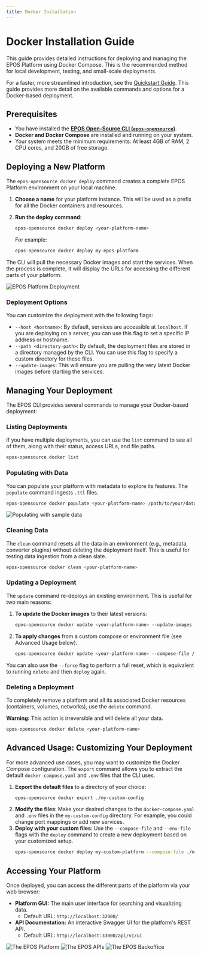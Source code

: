 ```yaml
---
title: Docker Installation
---
```


# Docker Installation Guide

This guide provides detailed instructions for deploying and managing the EPOS Platform using Docker Compose. This is the recommended method for local development, testing, and small-scale deployments.

For a faster, more streamlined introduction, see the [Quickstart Guide](../quickstart.md). This guide provides more detail on the available commands and options for a Docker-based deployment.

## Prerequisites

*   You have installed the **[EPOS Open-Source CLI (`epos-opensource`)](../quickstart.md)**.
*   **Docker and Docker Compose** are installed and running on your system.
*   Your system meets the minimum requirements: At least 4GB of RAM, 2 CPU cores, and 20GB of free storage.

## Deploying a New Platform

The `epos-opensource docker deploy` command creates a complete EPOS Platform environment on your local machine.

1.  **Choose a name** for your platform instance. This will be used as a prefix for all the Docker containers and resources.
2.  **Run the deploy command**:

    ```bash
    epos-opensource docker deploy <your-platform-name>
    ```
    For example:
    ```bash
    epos-opensource docker deploy my-epos-platform
    ```

The CLI will pull the necessary Docker images and start the services. When the process is complete, it will display the URLs for accessing the different parts of your platform.

![EPOS Platform Deployment](/img/epos_deploy.png)

### Deployment Options

You can customize the deployment with the following flags:

*   `--host <hostname>`: By default, services are accessible at `localhost`. If you are deploying on a server, you can use this flag to set a specific IP address or hostname.
*   `--path <directory-path>`: By default, the deployment files are stored in a directory managed by the CLI. You can use this flag to specify a custom directory for these files.
*   `--update-images`: This will ensure you are pulling the very latest Docker images before starting the services.

## Managing Your Deployment

The EPOS CLI provides several commands to manage your Docker-based deployment:

### Listing Deployments

If you have multiple deployments, you can use the `list` command to see all of them, along with their status, access URLs, and file paths.

```bash
epos-opensource docker list
```

### Populating with Data

You can populate your platform with metadata to explore its features. The `populate` command ingests `.ttl` files.

```bash
epos-opensource docker populate <your-platform-name> /path/to/your/data
```
![Populating with sample data](/img/docker_populate_ingestion.png)

### Cleaning Data

The `clean` command resets all the data in an environment (e.g., metadata, converter plugins) without deleting the deployment itself. This is useful for testing data ingestion from a clean slate.

```bash
epos-opensource docker clean <your-platform-name>
```

### Updating a Deployment

The `update` command re-deploys an existing environment. This is useful for two main reasons:

1.  **To update the Docker images** to their latest versions:
    ```bash
    epos-opensource docker update <your-platform-name> --update-images
    ```
2.  **To apply changes** from a custom compose or environment file (see Advanced Usage below).
    ```bash
    epos-opensource docker update <your-platform-name> --compose-file /path/to/your/custom-compose.yml
    ```

You can also use the `--force` flag to perform a full reset, which is equivalent to running `delete` and then `deploy` again.

### Deleting a Deployment

To completely remove a platform and all its associated Docker resources (containers, volumes, networks), use the `delete` command.

**Warning:** This action is irreversible and will delete all your data.

```bash
epos-opensource docker delete <your-platform-name>
```

## Advanced Usage: Customizing Your Deployment

For more advanced use cases, you may want to customize the Docker Compose configuration. The `export` command allows you to extract the default `docker-compose.yaml` and `.env` files that the CLI uses.

1.  **Export the default files** to a directory of your choice:
    ```bash
    epos-opensource docker export ./my-custom-config
    ```
2.  **Modify the files**: Make your desired changes to the `docker-compose.yaml` and `.env` files in the `my-custom-config` directory. For example, you could change port mappings or add new services.
3.  **Deploy with your custom files**: Use the `--compose-file` and `--env-file` flags with the `deploy` command to create a new deployment based on your customized setup.
    ```bash
    epos-opensource docker deploy my-custom-platform --compose-file ./my-custom-config/docker-compose.yaml --env-file ./my-custom-config/.env
    ```

## Accessing Your Platform

Once deployed, you can access the different parts of the platform via your web browser:

*   **Platform GUI:** The main user interface for searching and visualizing data.
    *   Default URL: `http://localhost:32000/`
*   **API Documentation:** An interactive Swagger UI for the platform's REST API.
    *   Default URL: `http://localhost:33000/api/v1/ui`

![The EPOS Platform](/img/dataportal_after_populate.png)
![The EPOS APIs](/img/swagger_page.png)
![The EPOS Backoffice](/img/backoffice.png)
